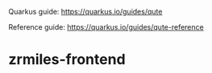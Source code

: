 Quarkus guide: https://quarkus.io/guides/qute

Reference guide: https://quarkus.io/guides/qute-reference
# zrmiles-frontend
